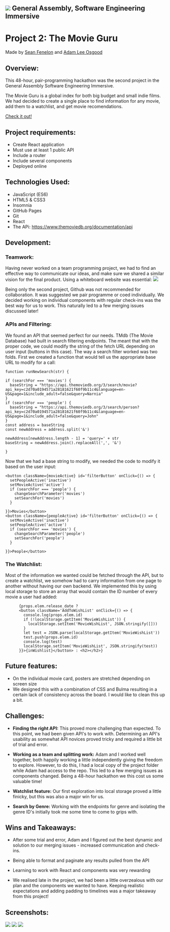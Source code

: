 ## ![](https://ga-dash.s3.amazonaws.com/production/assets/logo-9f88ae6c9c3871690e33280fcf557f33.png) General Assembly, Software Engineering Immersive

# Project 2: The Movie Guru
Made by [Sean Fenelon](https://github.com/seanfenelon) and [Adam Lee Osgood](https://github.com/adwam12)

## Overview:
This 48-hour, pair-programming hackathon was the second project in the General Assembly Software Engineering Immersive.

The Movie Guru is a global index for both big budget and small indie films. We had decided to create a single place to find information for any movie, add them to a watchlist, and get movie recomendations.

[Check it out!](https://adwam12.github.io/project-2/)


## Project requirements:
* Create React application
* Must use at least 1 public API
* Include a router
* Include several components
* Deployed online

## Technologies Used:
* JavaScript (ES6)
* HTML5 & CSS3
* Insomnia
* GitHub Pages
* Git
* React
* The APi: https://www.themoviedb.org/documentation/api

## Development:
### Teamwork:
Having never worked on a team programming project, we had to find an effective way to communicate our ideas, and make sure we shared a similar vision for the final product. Using a whiteboard website was essential:
![](images/Whiteboard.png)

Being only the second project, Github was not recommended for collaboration. It was suggested we pair programme or coed individually. We decided working on individual components with regular check-ins was the best way for us to work. This naturally led to a few merging issues discussed later!

### APIs and Filtering:
 We found an API that seemed perfect for our needs. TMdb (The Movie Database) had built in search filtering endpoints. The meant that with the proper code, we could modify the string of the fetch URL depending on user input (buttons in this case).
 The way a search filter worked was two folds.
	 First we created a function that would tell us the appropriate base URL to modify for a call:
		
	
	function runNewSearch(str) {
	
	if (searchFor === 'movies') {
	  baseString = "https://api.themoviedb.org/3/search/movie?api_key=c2d70a0194571a28181621f60f9b11c4&language=en-US&page=1&include_adult=false&query=Narnia"
	}
	if (searchFor === 'people') {
	  baseString = "https://api.themoviedb.org/3/search/person?api_key=c2d70a0194571a28181621f60f9b11c4&language=en-US&page=1&include_adult=false&query=John"
	}
	const address = baseString
	const newAddress = address.split('&')
	
	newAddress[newAddress.length - 1] = 'query=' + str
	baseString = newAddress.join().replaceAll(',', '&')
	
	}

Now that we had a base string to modify, we needed the code to modify it based on the user input:

    <button className={movieActive} id='filterButton' onClick={() => {
      setPeopleActive('inactive')
      setMovieActive('active')
      if (searchFor === 'people') {
        changeSearchParameter('movies')
        setSearchFor('movies')
      }

    }}>Movies</button>
    <button className={peopleActive} id='filterButton' onClick={() => {
      setMovieActive('inactive')
      setPeopleActive('active')
      if (searchFor === 'movies') {
        changeSearchParameter('people')
        setSearchFor('people')
      }

    }}>People</button>

### The Watchlist:
Most of the information we wanted could be fetched through the API, but to create a watchlist, we somehow had to carry information from one page to another without having our own backend. We implemented this by using local storage to store an array that would contain the ID number of every movie a user had added:

          {props.elem.release_date ?           
          <button className='AddToWishList' onClick={() => {
            console.log(props.elem.id)
            if (!localStorage.getItem('MovieWishList')) {
              localStorage.setItem('MovieWishList', JSON.stringify([]))
            }
            let test = JSON.parse(localStorage.getItem('MovieWishList'))
            test.push(props.elem.id)
            console.log(test)
            localStorage.setItem('MovieWishList', JSON.stringify(test))
          }}>{inWishlist}</button> : <h2></h2>}



## Future features:
* On the individual movie card, posters are stretched depending on screen size
* We designed this with a combination of CSS and Bulma resulting in a certain lack of consistency across the board. I would like to clean this up a bit.

## Challenges:
* **Finding the right API:** This proved more challenging than expected. To this point, we had been given API's to work with. Determining an API's usability as somewhat API novices proved tricky and required a little bit of trial and error.

* **Working as a team and splitting work:** Adam and I worked well together, both happily working a little independently giving the freedom to explore. However, to do this, I had a local copy of the project folder while Adam had access to the repo. This led to a few merging issues as components changed. Being a 48-hour hackathon we this cost us some valuable time!

* **Watchlist feature:** Our first exploration into local storage proved a little finicky, but this was also a major win for us.

* **Search by Genre:** Working with the endpoints for genre and isolating the genre ID's initially took me some time to come to grips with.

## Wins and Takeaways:
* After some trial and error, Adam and I figured out the best dynamic and solution to our merging issues - increased communication and check-ins.

* Being able to format and paginate any results pulled from the API

* Learning to work with React and components was very rewarding

* We realised late in the project, we had been a little overzealous with our plan and the components we wanted to have. Keeping realistic expectations and adding padding to timelines was a major takeaway from this project!

## Screenshots:
![](images/home.png)
![](images/grossing.png)
![](images/movie.png)

